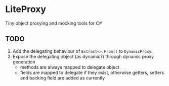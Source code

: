 LiteProxy
=========

Tiny object proxying and mocking tools for C#

TODO
------
 1. Add the delegating behaviour of `Extract<>.From()` to `DynamicProxy`.
 2. Expose the delegating object (as dynamic?) through dynamic proxy generation
    * methods are always mapped to delegate object
	* fields are mapped to delegate if they exist, otherwise getters, setters and backing field are added as currently